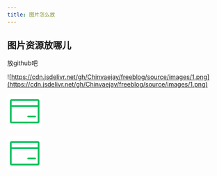 ```yaml
---
title: 图片怎么放
---
```


## 图片资源放哪儿

放github吧

![https://cdn.jsdelivr.net/gh/Chinvaejay/freeblog/source/images/1.png](https://cdn.jsdelivr.net/gh/Chinvaejay/freeblog/source/images/1.png)

![/source/images/1.png](/source/images/1.png)

![../images/1.png](../images/1.png)